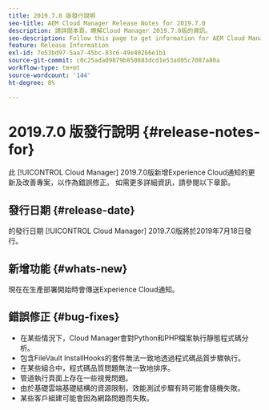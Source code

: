 ```yaml
---
title: 2019.7.0 版發行說明
seo-title: AEM Cloud Manager Release Notes for 2019.7.0
description: 請詳閱本頁，瞭解Cloud Manager 2019.7.0版的資訊。
seo-description: Follow this page to get information for AEM Cloud Manager Release 2019.7.0.
feature: Release Information
exl-id: 7e53bd97-5aa7-45bc-83c6-49e40266e1b1
source-git-commit: c0c25ada09879b850883dcd1e53ad05c7087a80a
workflow-type: tm+mt
source-wordcount: '144'
ht-degree: 8%

---
```


# 2019.7.0 版發行說明 {#release-notes-for}

此 [!UICONTROL Cloud Manager] 2019.7.0版新增Experience Cloud通知的更新及改善專案，以作為錯誤修正。 如需更多詳細資訊，請參閱以下章節。

## 發行日期 {#release-date}

的發行日期 [!UICONTROL Cloud Manager] 2019.7.0版將於2019年7月18日發行。

## 新增功能 {#whats-new}

現在在生產部署開始時會傳送Experience Cloud通知。

## 錯誤修正 {#bug-fixes}

* 在某些情況下，Cloud Manager會對Python和PHP檔案執行靜態程式碼分析。
* 包含FileVault InstallHooks的套件無法一致地透過程式碼品質步驟執行。
* 在某些組合中，程式碼品質問題無法一致地排序。
* 管道執行頁面上存在一些視覺問題。
* 由於基礎雲端基礎結構的資源限制，效能測試步驟有時可能會隨機失敗。
* 某些客戶組建可能會因為網路問題而失敗。
